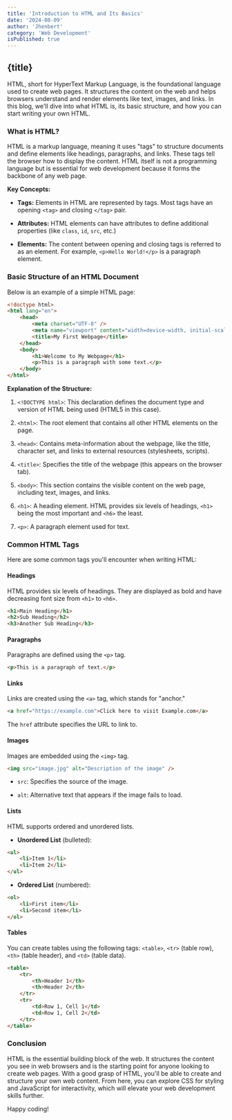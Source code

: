 ```yaml
---
title: 'Introduction to HTML and Its Basics'
date: '2024-08-09'
author: 'Jhenbert'
category: 'Web Development'
isPublished: true
---
```


## {title}

HTML, short for HyperText Markup Language, is the foundational language used to create web pages. It structures the content on the web and helps browsers understand and render elements like text, images, and links. In this blog, we'll dive into what HTML is, its basic structure, and how you can start writing your own HTML.

### What is HTML?

HTML is a markup language, meaning it uses "tags" to structure documents and define elements like headings, paragraphs, and links. These tags tell the browser how to display the content. HTML itself is not a programming language but is essential for web development because it forms the backbone of any web page.

**Key Concepts:**

- **Tags:** Elements in HTML are represented by tags. Most tags have an opening `<tag>` and closing `</tag>` pair.

- **Attributes:** HTML elements can have attributes to define additional properties (like `class`, `id`, `src`, etc.)

- **Elements:** The content between opening and closing tags is referred to as an element. For example, `<p>Hello World!</p>` is a paragraph element.

### Basic Structure of an HTML Document

Below is an example of a simple HTML page:

```html
<!doctype html>
<html lang="en">
	<head>
		<meta charset="UTF-8" />
		<meta name="viewport" content="width=device-width, initial-scale=1.0" />
		<title>My First Webpage</title>
	</head>
	<body>
		<h1>Welcome to My Webpage</h1>
		<p>This is a paragraph with some text.</p>
	</body>
</html>
```

**Explanation of the Structure:**

1. `<!DOCTYPE html>`: This declaration defines the document type and version of HTML being used (HTML5 in this case).

2. `<html>`: The root element that contains all other HTML elements on the page.

3. `<head>`: Contains meta-information about the webpage, like the title, character set, and links to external resources (stylesheets, scripts).

4. `<title>`: Specifies the title of the webpage (this appears on the browser tab).

5. `<body>`: This section contains the visible content on the web page, including text, images, and links.

6. `<h1>`: A heading element. HTML provides six levels of headings, `<h1>` being the most important and `<h6>` the least.

7. `<p>`: A paragraph element used for text.

### Common HTML Tags

Here are some common tags you'll encounter when writing HTML:

#### Headings

HTML provides six levels of headings. They are displayed as bold and have decreasing font size from `<h1>` to `<h6>`.

```html
<h1>Main Heading</h1>
<h2>Sub Heading</h2>
<h3>Another Sub Heading</h3>
```

#### Paragraphs

Paragraphs are defined using the `<p>` tag.

```html
<p>This is a paragraph of text.</p>
```

#### Links

Links are created using the `<a>` tag, which stands for "anchor."

```html
<a href="https://example.com">Click here to visit Example.com</a>
```

The `href` attribute specifies the URL to link to.

#### Images

Images are embedded using the `<img>` tag.

```html
<img src="image.jpg" alt="Description of the image" />
```

- `src`: Specifies the source of the image.

- `alt`: Alternative text that appears if the image fails to load.

#### Lists

HTML supports ordered and unordered lists.

- **Unordered List** (bulleted):

```html
<ul>
	<li>Item 1</li>
	<li>Item 2</li>
</ul>
```

- **Ordered List** (numbered):

```html
<ol>
	<li>First item</li>
	<li>Second item</li>
</ol>
```

#### Tables

You can create tables using the following tags: `<table>`, `<tr>` (table row), `<th>` (table header), and `<td>` (table data).

```html
<table>
	<tr>
		<th>Header 1</th>
		<th>Header 2</th>
	</tr>
	<tr>
		<td>Row 1, Cell 1</td>
		<td>Row 1, Cell 2</td>
	</tr>
</table>
```

### Conclusion

HTML is the essential building block of the web. It structures the content you see in web browsers and is the starting point for anyone looking to create web pages. With a good grasp of HTML, you'll be able to create and structure your own web content. From here, you can explore CSS for styling and JavaScript for interactivity, which will elevate your web development skills further.

Happy coding!

